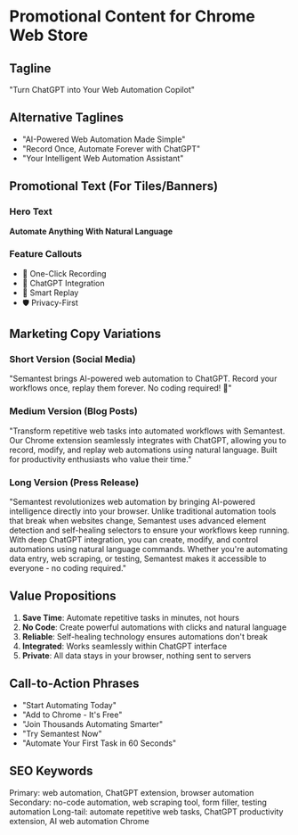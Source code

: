 # Promotional Content for Chrome Web Store

## Tagline
"Turn ChatGPT into Your Web Automation Copilot"

## Alternative Taglines
- "AI-Powered Web Automation Made Simple"
- "Record Once, Automate Forever with ChatGPT"
- "Your Intelligent Web Automation Assistant"

## Promotional Text (For Tiles/Banners)

### Hero Text
**Automate Anything**
**With Natural Language**

### Feature Callouts
- 🎯 One-Click Recording
- 🤖 ChatGPT Integration  
- 🔄 Smart Replay
- 🛡️ Privacy-First

## Marketing Copy Variations

### Short Version (Social Media)
"Semantest brings AI-powered web automation to ChatGPT. Record your workflows once, replay them forever. No coding required! 🚀"

### Medium Version (Blog Posts)
"Transform repetitive web tasks into automated workflows with Semantest. Our Chrome extension seamlessly integrates with ChatGPT, allowing you to record, modify, and replay web automations using natural language. Built for productivity enthusiasts who value their time."

### Long Version (Press Release)
"Semantest revolutionizes web automation by bringing AI-powered intelligence directly into your browser. Unlike traditional automation tools that break when websites change, Semantest uses advanced element detection and self-healing selectors to ensure your workflows keep running. With deep ChatGPT integration, you can create, modify, and control automations using natural language commands. Whether you're automating data entry, web scraping, or testing, Semantest makes it accessible to everyone - no coding required."

## Value Propositions

1. **Save Time**: Automate repetitive tasks in minutes, not hours
2. **No Code**: Create powerful automations with clicks and natural language
3. **Reliable**: Self-healing technology ensures automations don't break
4. **Integrated**: Works seamlessly within ChatGPT interface
5. **Private**: All data stays in your browser, nothing sent to servers

## Call-to-Action Phrases
- "Start Automating Today"
- "Add to Chrome - It's Free"
- "Join Thousands Automating Smarter"
- "Try Semantest Now"
- "Automate Your First Task in 60 Seconds"

## SEO Keywords
Primary: web automation, ChatGPT extension, browser automation
Secondary: no-code automation, web scraping tool, form filler, testing automation
Long-tail: automate repetitive web tasks, ChatGPT productivity extension, AI web automation Chrome